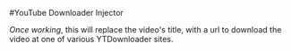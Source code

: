 #YouTube Downloader Injector

*Once working*, this will replace the video's title, with a url to download the video at one of various YTDownloader sites.

